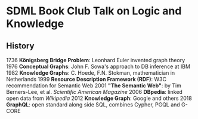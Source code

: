 # SDML Book Club Talk on Logic and Knowledge

## History

1736 **Königsberg Bridge Problem**: Leonhard Euler invented graph theory
1976 **Conceptual Graphs**: John F. Sowa's approach to DB inference at IBM
1982 **Knowledge Graphs**: C. Hoede, F.N. Stokman, mathematician in Netherlands
1999 **Resource Description Framework (RDF)**: W3C recommendation for Semantic Web
2001 **"The Semantic Web"**: by Tim Berners-Lee, et al. _Scientific American Magazine_
2006 **DBpedia**: linked open data from _Wikipedia_
2012 **Knowledge Graph**: Google and others
2018 **GraphQL**: open standard along side SQL, combines Cypher, PGQL and G-CORE

